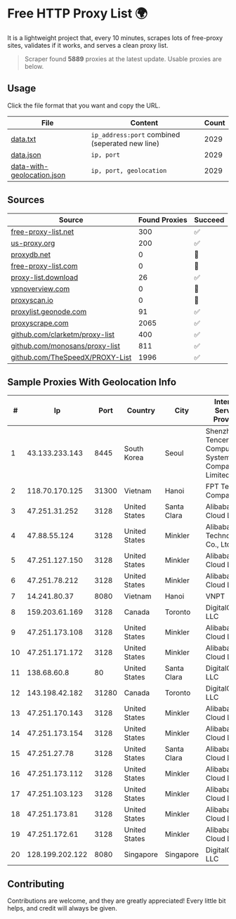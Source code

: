 
# Free HTTP Proxy List 🌍

It is a lightweight project that, every 10 minutes, scrapes lots of free-proxy sites, validates if it works, and serves a clean proxy list.


> Scraper found **5889** proxies at the latest update. Usable proxies are below.

## Usage

Click the file format that you want and copy the URL.


|File|Content|Count|
|----|-------|-----|
|[data.txt](https://raw.githubusercontent.com/themiralay/Proxy-List-World/master/data.txt)|`ip_address:port` combined (seperated new line)|2029|
|[data.json](https://raw.githubusercontent.com/themiralay/Proxy-List-World/master/data.json)|`ip, port`|2029|
|[data-with-geolocation.json](https://raw.githubusercontent.com/themiralay/Proxy-List-World/master/data-with-geolocation.json)|`ip, port, geolocation`|2029|

## Sources

|Source|Found Proxies|Succeed|
|------|-------------|-------|
|[free-proxy-list.net](https://free-proxy-list.net)|300|✅|
|[us-proxy.org](https://www.us-proxy.org)|200|✅|
|[proxydb.net](http://proxydb.net)|0|🚫|
|[free-proxy-list.com](https://free-proxy-list.com/?page=&port=&type%5B%5D=http&type%5B%5D=https&up_time=0&search=Search)|0|🚫|
|[proxy-list.download](https://www.proxy-list.download/HTTP)|26|✅|
|[vpnoverview.com](https://vpnoverview.com/privacy/anonymous-browsing/free-proxy-servers)|0|🚫|
|[proxyscan.io](https://www.proxyscan.io)|0|🚫|
|[proxylist.geonode.com](https://proxylist.geonode.com/api/proxy-list?limit=300&page=1&sort_by=lastChecked&sort_type=desc&protocols=http,https)|91|✅|
|[proxyscrape.com](https://api.proxyscrape.com/v2/?request=displayproxies&protocol=http&timeout=10000&country=all&ssl=all&anonymity=all)|2065|✅|
|[github.com/clarketm/proxy-list](https://raw.githubusercontent.com/clarketm/proxy-list/master/proxy-list-raw.txt)|400|✅|
|[github.com/monosans/proxy-list](https://raw.githubusercontent.com/monosans/proxy-list/main/proxies/http.txt)|811|✅|
|[github.com/TheSpeedX/PROXY-List](https://raw.githubusercontent.com/TheSpeedX/PROXY-List/master/http.txt)|1996|✅|


## Sample Proxies With Geolocation Info

|#|Ip|Port|Country|City|Internet Service Provider|
|-|--|----|-------|----|-------------------------|
|1|43.133.233.143|8445|South Korea|Seoul|Shenzhen Tencent Computer Systems Company Limited|
|2|118.70.170.125|31300|Vietnam|Hanoi|FPT Telecom Company|
|3|47.251.31.252|3128|United States|Santa Clara|Alibaba Cloud LLC|
|4|47.88.55.124|3128|United States|Minkler|Alibaba (US) Technology Co., Ltd.|
|5|47.251.127.150|3128|United States|Minkler|Alibaba Cloud LLC|
|6|47.251.78.212|3128|United States|Minkler|Alibaba Cloud LLC|
|7|14.241.80.37|8080|Vietnam|Hanoi|VNPT|
|8|159.203.61.169|3128|Canada|Toronto|DigitalOcean, LLC|
|9|47.251.173.108|3128|United States|Minkler|Alibaba Cloud LLC|
|10|47.251.171.172|3128|United States|Minkler|Alibaba Cloud LLC|
|11|138.68.60.8|80|United States|Santa Clara|DigitalOcean, LLC|
|12|143.198.42.182|31280|Canada|Toronto|DigitalOcean, LLC|
|13|47.251.170.143|3128|United States|Minkler|Alibaba Cloud LLC|
|14|47.251.173.154|3128|United States|Minkler|Alibaba Cloud LLC|
|15|47.251.27.78|3128|United States|Santa Clara|Alibaba Cloud LLC|
|16|47.251.173.112|3128|United States|Minkler|Alibaba Cloud LLC|
|17|47.251.103.123|3128|United States|Minkler|Alibaba Cloud LLC|
|18|47.251.173.81|3128|United States|Minkler|Alibaba Cloud LLC|
|19|47.251.172.61|3128|United States|Minkler|Alibaba Cloud LLC|
|20|128.199.202.122|8080|Singapore|Singapore|DigitalOcean, LLC|



## Contributing

Contributions are welcome, and they are greatly appreciated! Every
little bit helps, and credit will always be given.

